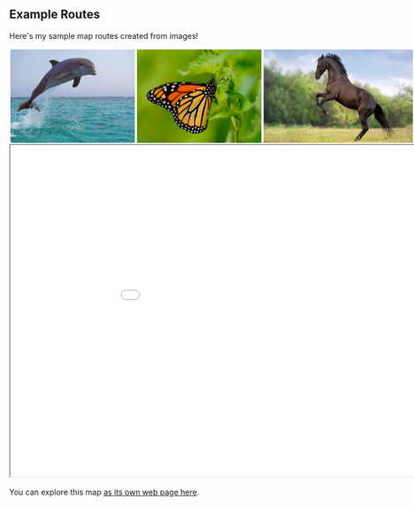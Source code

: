 ## Example Routes
Here's my sample map routes created from images!
<div style="display: flex; width:900px; height">
  <img src="dataset/examples/58ddcecd83.jpg" alt="Image 1" style="width: 25%; padding: 2px;">
  <img src="dataset/examples/810c695037.jpg" alt="Image 2" style="width: 25%; padding: 2px;">
  <img src="dataset/examples/3b009d95f0.jpg" alt="Image 3" style="width: 30%; padding: 2px;">
  <img src="dataset/examples/7b3a2c2ece.jpg" alt="Image 4" style="width: 30%; padding: 2px;">
</div>

<iframe src="resources/interactive_map.html" height="600" width="1000"></iframe>

You can explore this map [as its own web page here](https://github.com/ssarkarbht/map-art/blob/main/resources/interactive_map.html).
